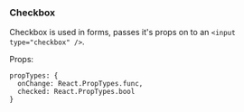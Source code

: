 ### Checkbox

Checkbox is used in forms, passes it's props on to an `<input type="checkbox" />`.

Props:
```
propTypes: {
  onChange: React.PropTypes.func,
  checked: React.PropTypes.bool
}
```